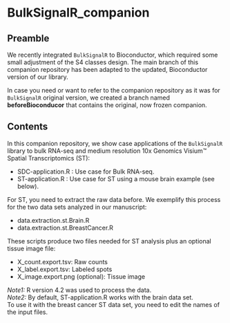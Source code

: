 # BulkSignalR_companion


## Preamble

We recently integrated `BulkSignalR` to Bioconductor, which required some
small adjustment of the S4 classes design. The main branch of this
companion repository has been adapted to the updated, Bioconductor
version of our library.

In case you need or want to refer to the companion repository as it was
for `BulkSignalR` original version, we created a branch named
**beforeBioconducor** that contains the original, now frozen companion.


## Contents

In this companion repository, we show case applications of the `BulkSignalR`
library to bulk RNA-seq and medium resolution 10x Genomics Visium:tm:
Spatial Transcriptomics (ST):

- SDC-application.R : Use case for Bulk RNA-seq.
- ST-application.R :  Use case for ST using a mouse brain example (see below).

For ST, you need to extract the raw data before. We exemplify this process
for the two data sets analyzed in our manuscript:

- data.extraction.st.Brain.R
- data.extraction.st.BreastCancer.R 

These scripts produce two files needed for ST analysis plus an optional tissue
image file:

- X_count.export.tsv: Raw counts
- X_label.export.tsv: Labeled spots
- X_image.export.png (optional): Tissue image

_Note1:_ R version 4.2 was used to process the data.  
_Note2:_ By default, ST-application.R works with the brain data set.  
To use it with the breast cancer ST data set, you need to edit the
names of the input files.
